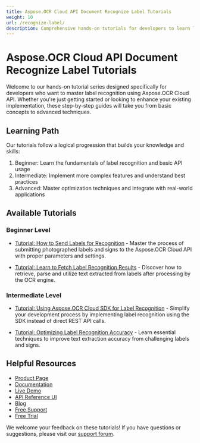 ```yaml
---
title: Aspose.OCR Cloud API Document Recognize Label Tutorials
weight: 10
url: /recognize-label/
description: Comprehensive hands-on tutorials for developers to learn label recognition using Aspose.OCR Cloud API from basic to advanced implementations.
---
```


# Aspose.OCR Cloud API Document Recognize Label Tutorials

Welcome to our hands-on tutorial series designed specifically for developers who want to master label recognition using Aspose.OCR Cloud API. Whether you're just getting started or looking to enhance your existing implementation, these step-by-step guides will take you from basic concepts to advanced techniques.

## Learning Path

Our tutorials follow a logical progression that builds your knowledge and skills:

1. Beginner: Learn the fundamentals of label recognition and basic API usage
2. Intermediate: Implement more complex features and understand best practices
3. Advanced: Master optimization techniques and integrate with real-world applications

## Available Tutorials

### Beginner Level

- [Tutorial: How to Send Labels for Recognition](/recognize-label/send-for-recognition/) - Master the process of submitting photographed labels and signs to the Aspose.OCR Cloud API with proper parameters and settings.

- [Tutorial: Learn to Fetch Label Recognition Results](/recognize-label/fetch-recognition-result/) - Discover how to retrieve, parse and utilize text extracted from labels after processing by the OCR engine.

### Intermediate Level

- [Tutorial: Using Aspose.OCR Cloud SDK for Label Recognition](/recognize-label/sdk-implementation/) - Simplify your development process by implementing label recognition using the SDK instead of direct REST API calls.

- [Tutorial: Optimizing Label Recognition Accuracy](/recognize-label/optimization-techniques/) - Learn essential techniques to improve text extraction accuracy from challenging labels and signs.

## Helpful Resources

- [Product Page](https://products.aspose.cloud/ocr/)
- [Documentation](https://docs.aspose.cloud/ocr/)
- [Live Demo](https://products.aspose.app/ocr/family)
- [API Reference UI](https://reference.aspose.cloud/ocr/)
- [Blog](https://blog.aspose.cloud/category/ocr/)
- [Free Support](https://forum.aspose.cloud/c/ocr/12/)
- [Free Trial](https://dashboard.aspose.cloud/#/apps)

We welcome your feedback on these tutorials! If you have questions or suggestions, please visit our [support forum](https://forum.aspose.cloud/c/ocr/12/).
